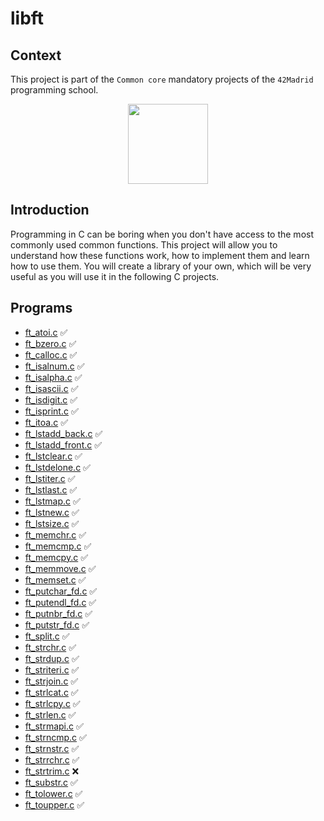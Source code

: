 # libft
## Context
This project is part of the `Common core` mandatory projects of the `42Madrid` programming school.
<p align="center"><img src="https://raw.githubusercontent.com/dalexhd/42Madrid/master/docs/assets/images/42-logo.png" width=128></p>

## Introduction
Programming in C can be boring when you don't have access to the most commonly used common functions. This project will allow you to understand how these functions work, how to implement them and learn how to use them. You will create a library of your own, which will be very useful as you will use it in the following C projects.
## Programs
- [ft_atoi.c](https://github.com/Willygap1572/libft/blob/master/ft_atoi.c)  ✅
- [ft_bzero.c](https://github.com/Willygap1572/libft/blob/master/ft_bzero.c)  ✅
- [ft_calloc.c](https://github.com/Willygap1572/libft/blob/master/ft_calloc.c)  ✅
- [ft_isalnum.c](https://github.com/Willygap1572/libft/blob/master/ft_isalnum.c)  ✅
- [ft_isalpha.c](https://github.com/Willygap1572/libft/blob/master/ft_isalpha.c)  ✅
- [ft_isascii.c](https://github.com/Willygap1572/libft/blob/master/ft_isascii.c)  ✅
- [ft_isdigit.c](https://github.com/Willygap1572/libft/blob/master/ft_isdigit.c)  ✅
- [ft_isprint.c](https://github.com/Willygap1572/libft/blob/master/ft_isprint.c)  ✅
- [ft_itoa.c](https://github.com/Willygap1572/libft/blob/master/ft_itoa.c)  ✅
- [ft_lstadd_back.c](https://github.com/Willygap1572/libft/blob/master/ft_lstadd_back.c)  ✅
- [ft_lstadd_front.c](https://github.com/Willygap1572/libft/blob/master/ft_lstadd_front.c)  ✅
- [ft_lstclear.c](https://github.com/Willygap1572/libft/blob/master/ft_lstclear.c)  ✅
- [ft_lstdelone.c](https://github.com/Willygap1572/libft/blob/master/ft_lstdelone.c)  ✅
- [ft_lstiter.c](https://github.com/Willygap1572/libft/blob/master/ft_lstiter.c)  ✅
- [ft_lstlast.c](https://github.com/Willygap1572/libft/blob/master/ft_lstlast.c)  ✅
- [ft_lstmap.c](https://github.com/Willygap1572/libft/blob/master/ft_lstmap.c)  ✅
- [ft_lstnew.c](https://github.com/Willygap1572/libft/blob/master/ft_lstnew.c)  ✅
- [ft_lstsize.c](https://github.com/Willygap1572/libft/blob/master/ft_lstsize.c)  ✅
- [ft_memchr.c](https://github.com/Willygap1572/libft/blob/master/ft_memchr.c)  ✅
- [ft_memcmp.c](https://github.com/Willygap1572/libft/blob/master/ft_memcmp.c)  ✅
- [ft_memcpy.c](https://github.com/Willygap1572/libft/blob/master/ft_memcpy.c)  ✅
- [ft_memmove.c](https://github.com/Willygap1572/libft/blob/master/ft_memmove.c)  ✅
- [ft_memset.c](https://github.com/Willygap1572/libft/blob/master/ft_memset.c)  ✅
- [ft_putchar_fd.c](https://github.com/Willygap1572/libft/blob/master/ft_putchar_fd.c)  ✅
- [ft_putendl_fd.c](https://github.com/Willygap1572/libft/blob/master/ft_putendl_fd.c)  ✅
- [ft_putnbr_fd.c](https://github.com/Willygap1572/libft/blob/master/ft_putnbr_fd.c)  ✅
- [ft_putstr_fd.c](https://github.com/Willygap1572/libft/blob/master/ft_putstr_fd.c)  ✅
- [ft_split.c](https://github.com/Willygap1572/libft/blob/master/ft_split.c)  ✅
- [ft_strchr.c](https://github.com/Willygap1572/libft/blob/master/ft_strchr.c)  ✅
- [ft_strdup.c](https://github.com/Willygap1572/libft/blob/master/ft_strdup.c)  ✅
- [ft_striteri.c](https://github.com/Willygap1572/libft/blob/master/ft_striteri.c)  ✅
- [ft_strjoin.c](https://github.com/Willygap1572/libft/blob/master/ft_strjoin.c)  ✅
- [ft_strlcat.c](https://github.com/Willygap1572/libft/blob/master/ft_strlcat.c)  ✅
- [ft_strlcpy.c](https://github.com/Willygap1572/libft/blob/master/ft_strlcpy.c)  ✅
- [ft_strlen.c](https://github.com/Willygap1572/libft/blob/master/ft_strlen.c)  ✅
- [ft_strmapi.c](https://github.com/Willygap1572/libft/blob/master/ft_strmapi.c)  ✅
- [ft_strncmp.c](https://github.com/Willygap1572/libft/blob/master/ft_strncmp.c)  ✅
- [ft_strnstr.c](https://github.com/Willygap1572/libft/blob/master/ft_strnstr.c)  ✅
- [ft_strrchr.c](https://github.com/Willygap1572/libft/blob/master/ft_strrchr.c)  ✅
- [ft_strtrim.c](https://github.com/Willygap1572/libft/blob/master/ft_strtrim.c)  ❌
- [ft_substr.c](https://github.com/Willygap1572/libft/blob/master/ft_substr.c)  ✅
- [ft_tolower.c](https://github.com/Willygap1572/libft/blob/master/ft_tolower.c)  ✅
- [ft_toupper.c](https://github.com/Willygap1572/libft/blob/master/ft_toupper.c)  ✅
